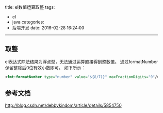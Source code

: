 title: el数值运算取整
tags:
  - el
  - java
categories:
  - 后端开发
date: 2016-02-28 16:24:00
---

## 取整
el表达式除法结果为浮点型，无法通过运算直接得到整数值。
通过formatNumber保留整除后0位有效小数即可。
如下所示：
``` xml
<fmt:formatNumber type="number" value="${8/7)}" maxFractionDigits="0"/>
```

## 参考文档
http://blog.csdn.net/debbykindom/article/details/5854750